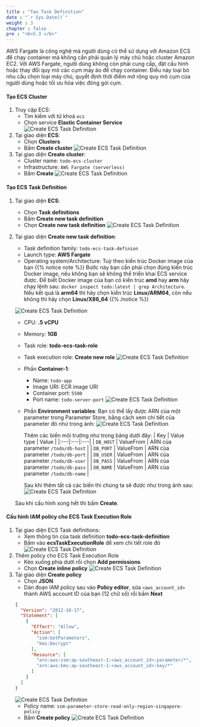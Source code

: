 ```yaml
---
title : "Tạo Task Definition"
date : "`r Sys.Date()`"
weight : 3
chapter : false
pre : "<b>5.3 </b>"
---
```

AWS Fargate là công nghệ mà người dùng có thể sử dụng với Amazon ECS để chạy container mà không cần phải quản lý máy chủ hoặc cluster Amazon EC2. Với AWS Fargate, người dùng không còn phải cung cấp, đặt cấu hình hoặc thay đổi quy mô các cụm máy ảo để chạy container. Điều này loại bỏ nhu cầu chọn loại máy chủ, quyết định thời điểm mở rộng quy mô cụm của người dùng hoặc tối ưu hóa việc đóng gói cụm.
#### Tạo ECS Cluster
1. Truy cập ECS:
    - Tìm kiếm với từ khoá `ecs`
    - Chọn service **Elastic Container Service**
    ![Create ECS Task Definition](../../../images/5-ecs-service-deployment/ecs_task_definition_1.png)
2. Tại giao diện **ECS**:
    - Chọn **Clusters**
    - Bấm **Create cluster**
    ![Create ECS Task Definition](../../../images/5-ecs-service-deployment/ecs_task_definition_2.png)
3. Tại giao diện **Create cluster**:
    - Cluster name: `todo-ecs-cluster`
    - Infrastructure: `AWS Fargate (serverless)`
    - Bấm **Create**
    ![Create ECS Task Definition](../../../images/5-ecs-service-deployment/ecs_task_definition_3.png)
#### Tạo ECS Task Definition
1. Tại giao diện **ECS**:
    - Chọn **Task definitions**
    - Bấm **Create new task definition**
    - Chọn **Create new task definition**
    ![Create ECS Task Definition](../../../images/5-ecs-service-deployment/ecs_task_definition_4.png)
2. Tại giao diện **Create new task definition**:
    - Task definition family: `todo-ecs-task-definion`
    - Launch type: **AWS Fargate**
    - Operating system/Architecture: Tuỳ theo kiến trúc Docker image của bạn
    {{% notice note %}}
  Bước này bạn cần phải chọn đúng kiến trúc Docker image, nếu không bạn sẽ không thể triển khai ECS service được. Để biết Docker image của bạn có kiến trúc **amd** hay **arm** hãy chạy lệnh sau: `docker inspect todo:latest | grep Architecture`. Nếu kết quả là **arm64** thì hãy chọn kiến trúc **Linux/ARM64**, còn nếu không thì hãy chọn **Linux/X86_64**
    {{% /notice %}}

    ![Create ECS Task Definition](../../../images/5-ecs-service-deployment/ecs_task_definition_5.png)
    - CPU: **.5 vCPU**
    - Memory: **1GB**
    - Task role: **todo-ecs-task-role**
    - Task execution role: **Create new role**
    ![Create ECS Task Definition](../../../images/5-ecs-service-deployment/ecs_task_definition_6.png)
    - Phần **Container-1**:
      - Name: `todo-app`
      - Image URI: ECR image URI
      - Container port: `5500`
      - Port name: `todo-server-port`
    ![Create ECS Task Definition](../../../images/5-ecs-service-deployment/ecs_task_definition_7.png)
    - Phần **Environment variables**:
      Bạn có thể lấy được ARN của một parameter trong Parameter Store, bằng cách xem chi tiết 
      của parameter đó như trong ảnh:
      ![Create ECS Task Definition](../../../images/5-ecs-service-deployment/ecs_task_definition_8.png)

      Thêm các biến môi trường như trong bảng dưới đây:
      | Key  | Value type  | Value  |
      |:---|:---|:---|
      | `DB_HOST`  | ValueFrom  | ARN của parameter `/todo/db-host`  |
      | `DB_PORT`  | ValueFrom  | ARN của parameter `/todo/db-port`  |
      | `DB_USER`  | ValueFrom  | ARN của parameter `/todo/db-user`  |
      | `DB_PASS`  | ValueFrom  | ARN của parameter `/todo/db-pass`  |
      | `DB_NAME`  | ValueFrom  | ARN của parameter `/todo/db-name`  |
      
      Sau khi thêm tất cả các biến thì chúng ta sẽ được như trong ảnh sau:
      ![Create ECS Task Definition](../../../images/5-ecs-service-deployment/ecs_task_definition_9.png)

    Sau khi cấu hình xong hết thì bấm **Create**.

#### Cấu hình IAM policy cho ECS Task Execution Role
1. Tại giao diện ECS Task definitions:
    - Xem thông tin của task definition **todo-ecs-task-definition**
    - Bấm vào **ecsTaskExecutionRole** để xem chi tiết role đó
    ![Create ECS Task Definition](../../../images/5-ecs-service-deployment/ecs_task_execution_role_1.png)
2. Thêm policy cho ECS Task Execution Role
    - Kéo xuống phía dưới rồi chọn **Add permissions**
    - Chọn **Create inline policy**
    ![Create ECS Task Definition](../../../images/5-ecs-service-deployment/ecs_task_execution_role_2.png)
3. Tại giao diện **Create policy**
    - Chọn **JSON**
    - Dán đoạn IAM policy sau vào **Policy editor**, sửa `<aws_account_id>` 
    thành AWS account ID của bạn (12 chữ số) rồi bấm **Next**
    ```json
    {
      "Version": "2012-10-17",
      "Statement": [
        {
          "Effect": "Allow",
          "Action": [
            "ssm:GetParameters",
            "kms:Decrypt"
          ],
          "Resource": [
            "arn:aws:ssm:ap-southeast-1:<aws_account_id>:parameter/*",
            "arn:aws:kms:ap-southeast-1:<aws_account_id>:key/*"
          ]
        }
      ]
    }
    ```
    ![Create ECS Task Definition](../../../images/5-ecs-service-deployment/ecs_task_execution_role_3.png)
    - Policy name: `ssm-parameter-store-read-only-region-singapore-policy`
    - Bấm **Create policy**
    ![Create ECS Task Definition](../../../images/5-ecs-service-deployment/ecs_task_execution_role_4.png)
